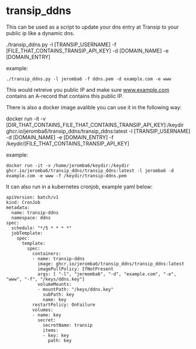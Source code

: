 # transip_ddns

This can be used as a script to update your dns entry at Transip to your public ip like a dynamic dns.

./transip_ddns.py -l [TRANSIP_USERNAME] -f [FILE_THAT_CONTAINS_TRANSIP_API_KEY] -d [DOMAIN_NAME] -e [DOMAIN_ENTRY]

example:

```./transip_ddns.py -l jeromba6 -f ddns.pem -d example.com -e www```

This would retreive you public IP and make sure www.example.com contains an A-record that contains this public IP.

There is also a docker image avalible you can use it in the following way:

docker run -it -v [DIR_THAT_CONTAINS_FILE_THAT_CONTAINS_TRANSIP_API_KEY]:/keydir ghcr.io/jeromba6/transip_ddns/transip_ddns:latest -l [TRANSIP_USERNAME] -d [DOMAIN_NAME] -e [DOMAIN_ENTRY] -f /keydir/[FILE_THAT_CONTAINS_TRANSIP_API_KEY]

example:

```docker run -it -v /home/jeromba6/keydir:/keydir ghcr.io/jeromba6/transip_ddns/transip_ddns:latest -l jeromba6 -d example.com -e www -f /keydir/transip-ddns.pem```


It can also run in a kubernetes cronjob, example yaml below:
```
apiVersion: batch/v1
kind: CronJob
metadata:
  name: transip-ddns
  namespace: ddns
spec:
  schedule: "*/5 * * * *"
  jobTemplate:
    spec:
      template:
        spec:
          containers:
          - name: transip-ddns
            image: ghcr.io/jeromba6/transip_ddns/transip_ddns:latest
            imagePullPolicy: IfNotPresent
            args: [ "-l", "jermomba6", "-d", "example.com", "-e", "www", "-f", "/keys/ddns.key"]
            volumeMounts:
            - mountPath: "/keys/ddns.key"
              subPath: key
              name: key
          restartPolicy: OnFailure
          volumes:
          - name: key
            secret:
              secretName: transip
              items:
              - key: key
                path: key
```